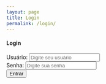 ```yaml
---
layout: page
title: Login
permalink: /login/
---
```


<!DOCTYPE html>
<html lang="en">
<head>
    <meta charset="UTF-8">
    <meta name="viewport" content="width=device-width, initial-scale=1, shrink-to-fit=no">
    <link rel="stylesheet" href="https://stackpath.bootstrapcdn.com/bootstrap/4.3.1/css/bootstrap.min.css">
    <title>Login</title>
</head>
<body>

<div class="container mt-5">
    <div class="row justify-content-center">
        <div class="col-md-6">
            <div class="card">
                <div class="card-header">
                    <h4 class="mb-0">Login</h4>
                </div>
                <div class="card-body">
                    <form>
                        <div class="form-group">
                            <label for="username">Usuário:</label>
                            <input type="text" class="form-control" id="username" placeholder="Digite seu usuário">
                        </div>
                        <div class="form-group">
                            <label for="password">Senha:</label>
                            <input type="password" class="form-control" id="password" placeholder="Digite sua senha">
                        </div>
                        <button type="submit" class="btn btn-primary">Entrar</button>
                    </form>
                </div>
            </div>
        </div>
    </div>
</div>

<script src="https://code.jquery.com/jquery-3.3.1.slim.min.js"></script>
<script src="https://cdnjs.cloudflare.com/ajax/libs/popper.js/1.14.7/umd/popper.min.js"></script>
<script src="https://stackpath.bootstrapcdn.com/bootstrap/4.3.1/js/bootstrap.min.js"></script>

</body>
</html>





